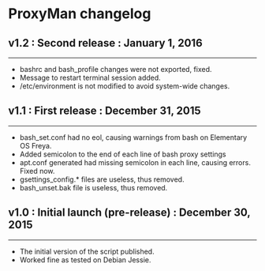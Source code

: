 ProxyMan changelog
===============================================================

## v1.2 : Second release : January 1, 2016
---------------------------------------------------------------
* bashrc and bash_profile changes were not exported, fixed.
* Message to restart terminal session added.
* /etc/environment is not modified to avoid system-wide changes.

## v1.1 : First release : December 31, 2015
---------------------------------------------------------------
* bash_set.conf had no eol, causing warnings from bash on Elementary OS Freya.
* Added semicolon to the end of each line of bash proxy settings
* apt.conf generated had missing semicolon in each line, causing errors. Fixed now.
* gsettings_config.* files are useless, thus removed.
* bash_unset.bak file is useless, thus removed.


## v1.0 : Initial launch (pre-release) : December 30, 2015
---------------------------------------------------------------
* The initial version of the script published.
* Worked fine as tested on Debian Jessie.